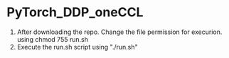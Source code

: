 # PyTorch_DDP_oneCCL

1. After downloading the repo. Change the file permission for execurion. using 
        chmod 755 run.sh
2. Execute the run.sh script using "./run.sh"        
